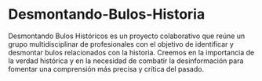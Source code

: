 # Desmontando-Bulos-Historia
Desmontando Bulos Históricos es un proyecto colaborativo que reúne  un grupo multidisciplinar de profesionales con el objetivo de identificar y desmontar bulos relacionados con la historia. Creemos en la importancia de la verdad histórica y en la necesidad de combatir la desinformación para fomentar una comprensión más precisa y crítica del pasado.

